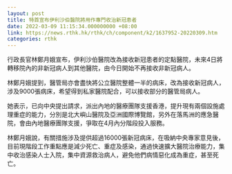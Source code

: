 ```yaml
---
layout: post
title: 特首宣布伊利沙伯醫院將用作專門收治新冠患者
date: 2022-03-09 11:15:34.000000000 +08:00
link: https://news.rthk.hk/rthk/ch/component/k2/1637952-20220309.htm
categories: rthk
---
```


行政長官林鄭月娥宣布，伊利沙伯醫院改為接收新冠患者的定點醫院，未來4日將轉移院內的非新冠病人到其他醫院，由今日開始不再接收非新冠病人。

林鄭月娥提到，醫管局亦會盡快將公立醫院整體一半的病床，改為接收新冠病人，涉及9000張病床，希望得到私家醫院配合，可以接收部分的醫管局病人。

她表示，已向中央提出請求，派出內地的醫療團隊支援香港，提升現有兩個設施處理重症的能力，分別是北大嶼山醫院及亞洲國際博覽館，另外在落馬洲的應急醫院，會由內地醫療團隊支援，爭取在4月內分階段投入服務。

林鄭月娥說，有關措施涉及提供超過16000張新冠病床，在吸納中央專家意見後，目前現階段工作重點應是減少死亡、重症及感染，通過快速擴大醫院治療能力，集中收治感染人士入院，集中資源救治病人，避免他們病情惡化成為重症，甚至死亡。

